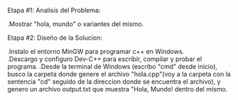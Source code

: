 Etapa #1: Analisis del Problema:
 
   .Mostrar "hola, mundo" o variantes del mismo.
  
Etapa #2: Diseño de la Solucion:
  
   .Instalo el entorno MinGW para programar c++ en Windows.  
   .Descargo y configuro Dev-C++ para escribir, compilar y probar el programa.
   .Desde la terminal de Windows (escribo "cmd" desde inicio), busco la carpeta donde genere el archivo "hola.cpp"(voy a la carpeta con la    sentencia "cd" seguido de la direccion donde se encuentra el archivo), y genero un archivo output.txt que muestra "Hola, Mundo! dentro    del mismo.

